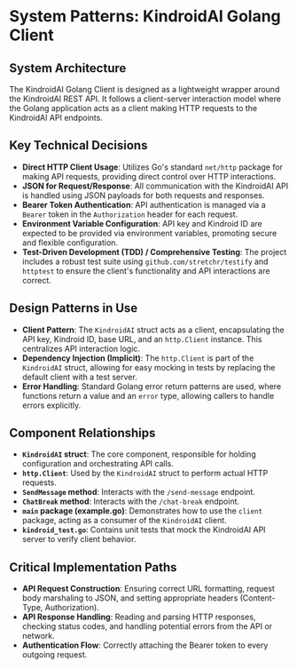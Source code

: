 # System Patterns: KindroidAI Golang Client

## System Architecture
The KindroidAI Golang Client is designed as a lightweight wrapper around the KindroidAI REST API. It follows a client-server interaction model where the Golang application acts as a client making HTTP requests to the KindroidAI API endpoints.

## Key Technical Decisions
- **Direct HTTP Client Usage**: Utilizes Go's standard `net/http` package for making API requests, providing direct control over HTTP interactions.
- **JSON for Request/Response**: All communication with the KindroidAI API is handled using JSON payloads for both requests and responses.
- **Bearer Token Authentication**: API authentication is managed via a `Bearer` token in the `Authorization` header for each request.
- **Environment Variable Configuration**: API key and Kindroid ID are expected to be provided via environment variables, promoting secure and flexible configuration.
- **Test-Driven Development (TDD) / Comprehensive Testing**: The project includes a robust test suite using `github.com/stretchr/testify` and `httptest` to ensure the client's functionality and API interactions are correct.

## Design Patterns in Use
- **Client Pattern**: The `KindroidAI` struct acts as a client, encapsulating the API key, Kindroid ID, base URL, and an `http.Client` instance. This centralizes API interaction logic.
- **Dependency Injection (Implicit)**: The `http.Client` is part of the `KindroidAI` struct, allowing for easy mocking in tests by replacing the default client with a test server.
- **Error Handling**: Standard Golang error return patterns are used, where functions return a value and an `error` type, allowing callers to handle errors explicitly.

## Component Relationships
- **`KindroidAI` struct**: The core component, responsible for holding configuration and orchestrating API calls.
- **`http.Client`**: Used by the `KindroidAI` struct to perform actual HTTP requests.
- **`SendMessage` method**: Interacts with the `/send-message` endpoint.
- **`ChatBreak` method**: Interacts with the `/chat-break` endpoint.
- **`main` package (example.go)**: Demonstrates how to use the `client` package, acting as a consumer of the `KindroidAI` client.
- **`kindroid_test.go`**: Contains unit tests that mock the KindroidAI API server to verify client behavior.

## Critical Implementation Paths
- **API Request Construction**: Ensuring correct URL formatting, request body marshaling to JSON, and setting appropriate headers (Content-Type, Authorization).
- **API Response Handling**: Reading and parsing HTTP responses, checking status codes, and handling potential errors from the API or network.
- **Authentication Flow**: Correctly attaching the Bearer token to every outgoing request.
